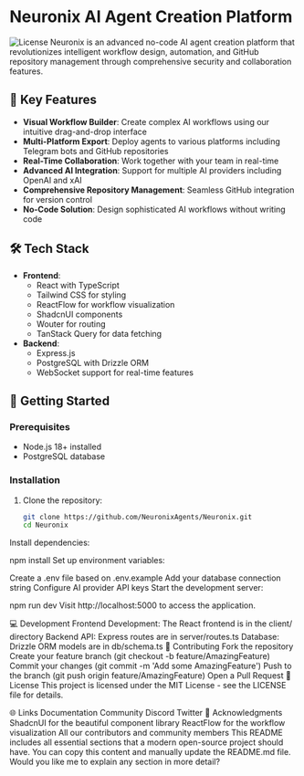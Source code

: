 # Neuronix AI Agent Creation Platform
![License](https://img.shields.io/badge/license-MIT-blue.svg)
Neuronix is an advanced no-code AI agent creation platform that revolutionizes intelligent workflow design, automation, and GitHub repository management through comprehensive security and collaboration features.
## 🌟 Key Features
- **Visual Workflow Builder**: Create complex AI workflows using our intuitive drag-and-drop interface
- **Multi-Platform Export**: Deploy agents to various platforms including Telegram bots and GitHub repositories
- **Real-Time Collaboration**: Work together with your team in real-time
- **Advanced AI Integration**: Support for multiple AI providers including OpenAI and xAI
- **Comprehensive Repository Management**: Seamless GitHub integration for version control
- **No-Code Solution**: Design sophisticated AI workflows without writing code
## 🛠️ Tech Stack
- **Frontend**:
  - React with TypeScript
  - Tailwind CSS for styling
  - ReactFlow for workflow visualization
  - ShadcnUI components
  - Wouter for routing
  - TanStack Query for data fetching
- **Backend**:
  - Express.js
  - PostgreSQL with Drizzle ORM
  - WebSocket support for real-time features
## 🚀 Getting Started
### Prerequisites
- Node.js 18+ installed
- PostgreSQL database
### Installation
1. Clone the repository:
   ```bash
   git clone https://github.com/NeuronixAgents/Neuronix.git
   cd Neuronix
Install dependencies:

npm install
Set up environment variables:

Create a .env file based on .env.example
Add your database connection string
Configure AI provider API keys
Start the development server:

npm run dev
Visit http://localhost:5000 to access the application.

💻 Development
Frontend Development: The React frontend is in the client/ directory
Backend API: Express routes are in server/routes.ts
Database: Drizzle ORM models are in db/schema.ts
🤝 Contributing
Fork the repository
Create your feature branch (git checkout -b feature/AmazingFeature)
Commit your changes (git commit -m 'Add some AmazingFeature')
Push to the branch (git push origin feature/AmazingFeature)
Open a Pull Request
📝 License
This project is licensed under the MIT License - see the LICENSE file for details.

🌐 Links
Documentation
Community Discord
Twitter
🙏 Acknowledgments
ShadcnUI for the beautiful component library
ReactFlow for the workflow visualization
All our contributors and community members
This README includes all essential sections that a modern open-source project should have. You can copy this content and manually update the README.md file. Would you like me to explain any section in more detail?
